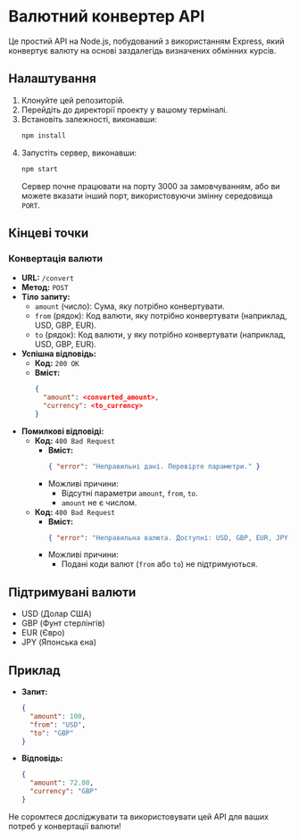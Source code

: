 # Валютний конвертер API

Це простий API на Node.js, побудований з використанням Express, який конвертує валюту на основі заздалегідь визначених обмінних курсів.

## Налаштування

1. Клонуйте цей репозиторій.
2. Перейдіть до директорії проекту у вашому терміналі.
3. Встановіть залежності, виконавши:
   ```bash
   npm install
   ```
4. Запустіть сервер, виконавши:
   ```bash
   npm start
   ```
   Сервер почне працювати на порту 3000 за замовчуванням, або ви можете вказати інший порт, використовуючи змінну середовища `PORT`.

## Кінцеві точки

### Конвертація валюти

- **URL:** `/convert`
- **Метод:** `POST`
- **Тіло запиту:**
  - `amount` (число): Сума, яку потрібно конвертувати.
  - `from` (рядок): Код валюти, яку потрібно конвертувати (наприклад, USD, GBP, EUR).
  - `to` (рядок): Код валюти, у яку потрібно конвертувати (наприклад, USD, GBP, EUR).
- **Успішна відповідь:**
  - **Код:** `200 OK`
  - **Вміст:** 
    ```json
    {
      "amount": <converted_amount>,
      "currency": <to_currency>
    }
    ```
- **Помилкові відповіді:**
  - **Код:** `400 Bad Request`
    - **Вміст:** 
      ```json
      { "error": "Неправильні дані. Перевірте параметри." }
      ```
    - Можливі причини:
      - Відсутні параметри `amount`, `from`, `to`.
      - `amount` не є числом.
  - **Код:** `400 Bad Request`
    - **Вміст:** 
      ```json
      { "error": "Неправильна валюта. Доступні: USD, GBP, EUR, JPY." }
      ```
    - Можливі причини:
      - Подані коди валют (`from` або `to`) не підтримуються.

## Підтримувані валюти

- USD (Долар США)
- GBP (Фунт стерлінгів)
- EUR (Євро)
- JPY (Японська єна)

## Приклад

- **Запит:**
  ```json
  {
    "amount": 100,
    "from": "USD",
    "to": "GBP"
  }
  ```
- **Відповідь:**
  ```json
  {
    "amount": 72.00,
    "currency": "GBP"
  }
  ```

Не соромтеся досліджувати та використовувати цей API для ваших потреб у конвертації валюти!
